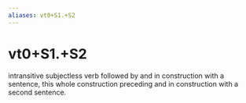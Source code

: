 ```yaml
---
aliases: vt0+S1.+S2
---
```

# vt0+S1.+S2

intransitive subjectless verb followed by and in construction with a sentence, this whole construction preceding and in construction with a second sentence.